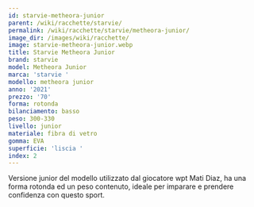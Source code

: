 ```yaml
---
id: starvie-metheora-junior
parent: /wiki/racchette/starvie/
permalink: /wiki/racchette/starvie/metheora-junior/
image_dir: /images/wiki/racchette/
image: starvie-metheora-junior.webp
title: Starvie Metheora Junior
brand: starvie
model: Metheora Junior
marca: 'starvie '
modello: metheora junior
anno: '2021'
prezzo: '70'
forma: rotonda
bilanciamento: basso
peso: 300-330
livello: junior
materiale: fibra di vetro
gomma: EVA
superficie: 'liscia '
index: 2
---
```

Versione junior del modello utilizzato dal giocatore wpt Mati Diaz, ha una forma rotonda ed un peso contenuto, ideale per imparare e prendere confidenza con questo sport.